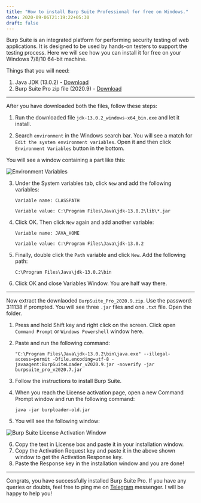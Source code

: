 ```yaml
---
title: "How to install Burp Suite Professional for free on Windows."
date: 2020-09-06T21:19:22+05:30
draft: false
---
```


Burp Suite is an integrated platform for performing security testing of web applications. It is designed to be used by hands-on testers to support the testing process. Here we will see how you can install it for free on your Windows 7/8/10 64-bit machine.

Things that you will need:

1. Java JDK (13.0.2) - [Download](https://rb.gy/makqnd)
2. Burp Suite Pro zip file (2020.9) - [Download](https://t.me/burpsuite/135)

---

After you have downloaded both the files, follow these steps:

1. Run the downloaded file `jdk-13.0.2_windows-x64_bin.exe` and let it install.

2. Search `environment` in the Windows search bar. You will see a match for `Edit the system environment variables`. Open it and then click `Environment Variables` button in the bottom.

You will see a window containing a part like this:

![Environment Variables](https://www.linkpicture.com/q/variables.png)

3. Under the System variables tab, click `New` and add the following variables:

   `Variable name: CLASSPATH`

   `Variable value: C:\Program Files\Java\jdk-13.0.2\lib\*.jar`

4. Click OK. Then click `New` again and add another variable:

   `Variable name: JAVA_HOME`

   `Variable value: C:\Program Files\Java\jdk-13.0.2`

5. Finally, double click the `Path` variable and click `New`. Add the following path:

   `C:\Program Files\Java\jdk-13.0.2\bin`

6. Click OK and close Variables Window. You are half way there.

---

Now extract the downlaoded `BurpSuite_Pro_2020.9.zip`. Use the password: 311138 if prompted. You will see three `.jar` files and one `.txt` file. Open the folder.

1. Press and hold Shift key and right click on the screen. Click open `Command Prompt` or `Windows Powershell` window here.
2. Paste and run the following command:

   `"C:\Program Files\Java\jdk-13.0.2\bin\java.exe" --illegal-access=permit -Dfile.encoding=utf-8 -javaagent:BurpSuiteLoader_v2020.9.jar -noverify -jar burpsuite_pro_v2020.7.jar`

3. Follow the instructions to install Burp Suite.
4. When you reach the License activation page, open a new Command Prompt window and run the following command:

   `java -jar burploader-old.jar`

5. You will see the following window:

![Burp Suite License Activation Window](https://www.linkpicture.com/q/activation.png)

6. Copy the text in License box and paste it in your installation window.
7. Copy the Activation Request key and paste it in the above shown window to get the Activation Response key.
8. Paste the Response key in the installation window and you are done!

---

Congrats, you have successfully installed Burp Suite Pro. If you have any queries or doubts, feel free to ping me on [Telegram](https://t.me/vvekm) messenger. I will be happy to help you!
